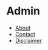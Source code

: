 # Admin
* [About](Admin-About.md)
* [Contact](Admin-Contact.md)
* [Disclaimer](Admin-Disclaimer.md)

